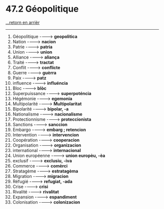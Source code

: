 # 47.2 Géopolitique

[...retorn en arrièr](../../../menu_fiches.md)

---

1. Géopolitique  ----> **geopolitica**
2. Nation   ----> **nacion**
3. Patrie   ----> **patria**
4. Union   ----> **union**
5. Alliance   ----> **aliança**
6. Traité   ----> **tractat**
7. Conflit   ----> **conflicte**
8. Guerre   ----> **guèrra**
9. Paix   ----> **patz**
10. influence   ----> **influéncia**
11. Bloc   ----> **blòc**
12. Superpuissance   ----> **superpoténcia**
13. Hégémonie   ----> **egemonia**
14. Multipolarité   ----> **Multipolaritat**
15. Bipolarité   ----> **bipolar, -a**
16. Nationalisme   ----> **nacionalisme**
17. Protectionnisme   ----> **proteccionista**
18. Sanctions   ----> **sanccion**
19. Embargo   ----> **embarg ; retencion**
20. Intervention   ----> **intervencion**
21. Coopération   ----> **cooperacion**
23. Organisation ----> **organizacion**
24. international ----> **internacional**  
25. Union européenne   ----> **union europèu, -èa**
26. exclusif ----> **exclusiu, -iva**
27. Commerce ----> **comèrci**
28. Stratagème   ----> **estratagèma**
29. Migration   ----> **migracion**
30. Réfugié   ----> **refugiat, -ada**
31. Crise   ----> **crisi**
32. Rivalité   ----> **rivalitat**
33. Expansion   ----> **espandiment**
34. Colonisation   ----> **colonizacion**